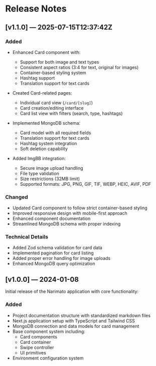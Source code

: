 # Release Notes

## [v1.1.0] — 2025-07-15T12:37:42Z

### Added
- Enhanced Card component with:
  - Support for both image and text types
  - Consistent aspect ratios (3:4 for text, original for images)
  - Container-based styling system
  - Hashtag support
  - Translation support for text cards

- Created Card-related pages:
  - Individual card view (`/card/[slug]`)
  - Card creation/editing interface
  - Card list view with filters (search, type, hashtags)

- Implemented MongoDB schema:
  - Card model with all required fields
  - Translation support for text cards
  - Hashtag system integration
  - Soft deletion capability

- Added ImgBB integration:
  - Secure image upload handling
  - File type validation
  - Size restrictions (32MB limit)
  - Supported formats: JPG, PNG, GIF, TIF, WEBP, HEIC, AVIF, PDF

### Changed
- Updated Card component to follow strict container-based styling
- Improved responsive design with mobile-first approach
- Enhanced component documentation
- Streamlined MongoDB schema with proper indexing

### Technical Details
- Added Zod schema validation for card data
- Implemented pagination for card listing
- Added proper error handling for image uploads
- Enhanced MongoDB query optimization

## [v1.0.0] — 2024-01-08

Initial release of the Narimato application with core functionality:

### Added
- Project documentation structure with standardized markdown files
- Next.js application setup with TypeScript and Tailwind CSS
- MongoDB connection and data models for card management
- Base component system including:
  - Card components
  - Card container
  - Swipe controller
  - UI primitives
- Environment configuration system
